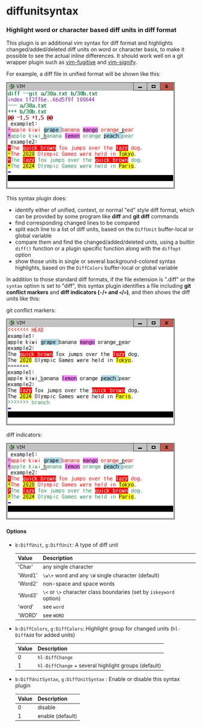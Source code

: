# diffunitsyntax

### Highlight word or character based diff units in diff format

This plugin is an additional vim syntax for diff format and highlights
changed/added/deleted diff units on word or character basis, to make it
possible to see the actual inline differences. It should work well on a git
wrapper plugin such as [vim-fugitive](https://github.com/tpope/vim-fugitive) and
[vim-signify](https://github.com/mhinz/vim-signify).

For example, a diff file in unified format will be shown like this:

![unified](unified.png)

This syntax plugin does:
* identify either of unified, context, or normal "ed" style diff format, which
  can be provided by some program like **diff** and **git diff** commands
* find corresponding changed lines to be compared
* split each line to a list of diff units, based on the `DiffUnit`
  buffer-local or global variable
* compare them and find the changed/added/deleted units, using a builtin
  `diff()` function or a plugin specific function along with the `diffopt`
  option
* show those units in single or several background-colored syntax highlights,
  based on the `DiffColors` buffer-local or global variable

In addition to those standard diff formats, if the file extension is ".diff"
or the `syntax` option is set to "diff", this syntax plugin identifies a file
including **git conflict markers** and **diff indicators (`-`/`+` and `<`/`>`)**,
and then shows the diff units like this:

git conflict markers:

![gitconflict](gitconflict.png)

diff indicators:

![diffindicator](diffindicator.png)

#### Options

* `b:DiffUnit`, `g:DiffUnit`: A type of diff unit

  | Value | Description |
  | --- | --- |
  | 'Char' | any single character |
  | 'Word1' | `\w\+` word and any `\W` single character (default) |
  | 'Word2' | non-space and space words |
  | 'Word3' | `\<` or `\>` character class boundaries (set by `iskeyword` option) |
  | 'word' | see `word` |
  | 'WORD' | see `WORD` |

* `b:DiffColors`, `g:DiffColors`: Highlight group for changed units (`hl-DiffAdd` for added units)

  | Value | Description |
  | --- | --- |
  | 0 | `hl-DiffChange` |
  | 1 | `hl-DiffChange` + several highlight groups (default) |

* `b:DiffUnitSyntax`, `g:DiffUnitSyntax` : Enable or disable this syntax plugin

  | Value | Description |
  | --- | --- |
  | 0 | disable |
  | 1 | enable (default) |
